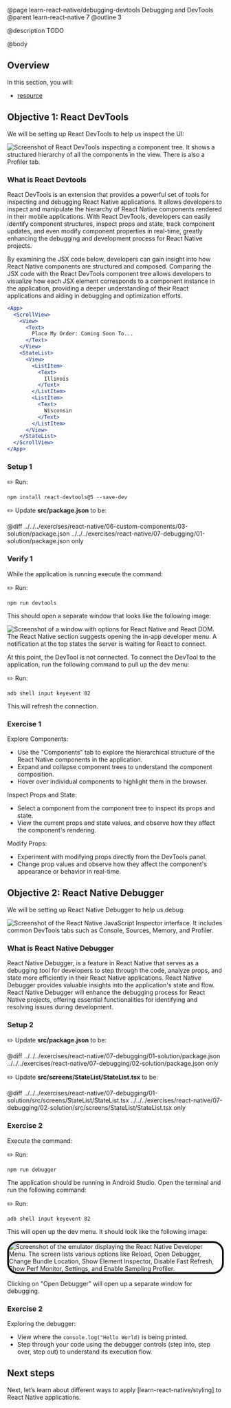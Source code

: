 @page learn-react-native/debugging-devtools Debugging and DevTools
@parent learn-react-native 7
@outline 3

@description TODO

@body

## Overview

In this section, you will:

- [resource](https://reactnative.dev/docs/debugging)

## Objective 1: React DevTools

We will be setting up React DevTools to help us inspect the UI:

<img alt="Screenshot of React DevTools inspecting a component tree. It shows a structured hierarchy of all the components in the view. There is also a Profiler tab." src="../static/img/react-native/07-debugging-devtools/dev-tool-connected.png" style="max-width: 100%;"/>

### What is React Devtools

React DevTools is an extension that provides a powerful set of tools for inspecting and debugging React Native applications. It allows developers to inspect and manipulate the hierarchy of React Native components rendered in their mobile applications. With React DevTools, developers can easily identify component structures, inspect props and state, track component updates, and even modify component properties in real-time, greatly enhancing the debugging and development process for React Native projects.

By examining the JSX code below, developers can gain insight into how React Native components are structured and composed. Comparing the JSX code with the React DevTools component tree allows developers to visualize how each JSX element corresponds to a component instance in the application, providing a deeper understanding of their React applications and aiding in debugging and optimization efforts. 

```jsx
<App>
  <ScrollView>
    <View>
      <Text>
        Place My Order: Coming Soon To...
      </Text>
    </View>
    <StateList>
      <View>
        <ListItem>
          <Text>
            Illinois
          </Text>
        </ListItem>
        <ListItem>
          <Text>
            Wisconsin
          </Text>
        </ListItem>
      </View>
    </StateList>
  </ScrollView>
</App>
```


### Setup 1

✏️ Run:

```shell
npm install react-devtools@5 --save-dev
```

✏️ Update **src/package.json** to be:

@diff ../../../exercises/react-native/06-custom-components/03-solution/package.json ../../../exercises/react-native/07-debugging/01-solution/package.json only

### Verify 1

While the application is running execute the command:

✏️ Run:

```shell
npm run devtools
```

This should open a separate window that looks like the following image:

<img alt="Screenshot of a window with options for React Native and React DOM. The React Native section suggests opening the in-app developer menu. A notification at the top states the server is waiting for React to connect." src="../static/img/react-native/07-debugging-devtools/dev-tool-not-connected.png" style="max-width: 100%;"/>

At this point, the DevTool is not connected. To connect the DevTool to the application, run the following command to pull up the dev menu:

✏️ Run:

```shell
adb shell input keyevent 82
```

This will refresh the connection.

### Exercise 1

Explore Components:
- Use the "Components" tab to explore the hierarchical structure of the React Native components in the application.
- Expand and collapse component trees to understand the component composition.
- Hover over individual components to highlight them in the browser.

Inspect Props and State:
- Select a component from the component tree to inspect its props and state.
- View the current props and state values, and observe how they affect the component's rendering.

Modify Props:
- Experiment with modifying props directly from the DevTools panel.
- Change prop values and observe how they affect the component's appearance or behavior in real-time.

## Objective 2: React Native Debugger

We will be setting up React Native Debugger to help us debug:

<img alt="Screenshot of the React Native JavaScript Inspector interface. It includes common DevTools tabs such as Console, Sources, Memory, and Profiler." src="../static/img/react-native/07-debugging-devtools/react-native-debugger.png" style="max-width: 100%;"/>

### What is React Native Debugger

React Native Debugger, is a feature in React Native that serves as a debugging tool for developers to step through the code, analyze props, and state more efficiently in their React Native applications. React Native Debugger provides valuable insights into the application's state and flow. React Native Debugger will enhance the debugging process for React Native projects, offering essential functionalities for identifying and resolving issues during development.

### Setup 2

✏️ Update **src/package.json** to be:

@diff ../../../exercises/react-native/07-debugging/01-solution/package.json ../../../exercises/react-native/07-debugging/02-solution/package.json only

✏️ Update **src/screens/StateList/StateList.tsx** to be:

@diff ../../../exercises/react-native/07-debugging/01-solution/src/screens/StateList/StateList.tsx ../../../exercises/react-native/07-debugging/02-solution/src/screens/StateList/StateList.tsx only

### Exercise 2

Execute the command:

✏️ Run:

```shell
npm run debugger
```

The application should be running in Android Studio. Open the terminal and run the following command:

✏️ Run:

```shell
adb shell input keyevent 82
```

This will open up the dev menu. It should look like the following image:

<img alt="Screenshot of the emulator displaying the React Native Developer Menu. The screen lists various options like Reload, Open Debugger, Change Bundle Location, Show Element Inspector, Disable Fast Refresh, Show Perf Monitor, Settings, and Enable Sampling Profiler." src="../static/img/react-native/07-debugging-devtools/in-app-dev-menu.png" style="max-height: 750px; border: 4px solid black; border-radius: 25px;"/>

Clicking on "Open Debugger" will open up a separate window for debugging.

### Exercise 2

Exploring the debugger:
  - View where the `console.log("Hello World)` is being printed.
  - Step through your code using the debugger controls (step into, step over, step out) to understand its execution flow.

## Next steps

Next, let’s learn about different ways to apply [learn-react-native/styling] to React Native applications.